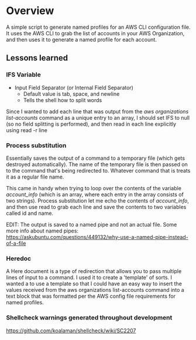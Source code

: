 # Overview
A simple script to generate named profiles for an AWS CLI configuration file. It uses the AWS CLI to grab the list
of accounts in your AWS Organization, and then uses it to generate a named profile for each account.

## Lessons learned
### IFS Variable
* Input Field Separator (or Internal Field Separator)
  * Default value is tab, space, and newline
  * Tells the shell how to split words

Since I wanted to add each line that was output from the _aws organizations list-accounts_ command as a unique entry to an array, I should set IFS to null (so no field splitting is performed), and then read in each line explicitly using read -r line

### Process substitution
Essentially saves the output of a command to a temporary file (which gets destroyed automatically). The name of the temporary file is then passed on to the command that's being redirected to. Whatever command that is treats it as a regular file name. 

This came in handy when trying to loop over the contents of the variable _account_info_ (which is an array, where each entry in the array consists of two strings). Process substitution let me echo the contents of _account_info_, and then use read to grab each line and save the contents to two variables called id and name.

EDIT: The output is saved to a named pipe and not an actual file. Some more info about named pipes:
  https://askubuntu.com/questions/449132/why-use-a-named-pipe-instead-of-a-file

### Heredoc
A Here document is a type of redirection that allows you to pass multiple lines of input to a command. I used it to create a 'template' of sorts. I wanted a to use a template so that I could have an easy way to insert the values received from the aws organizations list-accounts command into a text block that was formatted per the AWS config file requirements for named profiles.

### Shellcheck warnings generated throughout development
https://github.com/koalaman/shellcheck/wiki/SC2207
